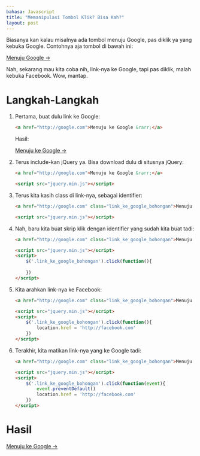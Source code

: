 ```yaml
---
bahasa: Javascript
title: "Memanipulasi Tombol Klik? Bisa Kah?"
layout: post
---
```


Biasanya kan kalau misalnya ada tombol menuju Google, pas diklik ya yang kebuka Google. Contohnya aja tombol di bawah ini:

[Menuju Google &rarr;](http://google.com)

Nah, sekarang mau kita coba nih, link-nya ke Google, tapi pas diklik, malah kebuka Facebook. Wow, mantap.

# Langkah-Langkah

1. Pertama, buat dulu link ke Google:

	```html
	<a href="http://google.com">Menuju ke Google &rarr;</a>
	```

	Hasil:

	<p><a href="http://google.com">Menuju ke Google &rarr;</a></p>

2. Terus include-kan jQuery ya. Bisa download dulu di situsnya jQuery:

	```html
	<a href="http://google.com">Menuju ke Google &rarr;</a>

	<script src="jquery.min.js"></script>
	```

3. Terus kita kasih class di link-nya, sebagai identifier:

	```html
	<a href="http://google.com" class="link_ke_google_bohongan">Menuju ke Google &rarr;</a>

	<script src="jquery.min.js"></script>
	```

4. Nah, baru kita buat skrip klik dengan identifier yang sudah kita buat tadi:

	```html
	<a href="http://google.com" class="link_ke_google_bohongan">Menuju ke Google &rarr;</a>

	<script src="jquery.min.js"></script>
	<script>
		$('.link_ke_google_bohongan').click(function(){
			
		})
	</script>
	```

5. Kita arahkan link-nya ke Facebook:

	```html
	<a href="http://google.com" class="link_ke_google_bohongan">Menuju ke Google &rarr;</a>

	<script src="jquery.min.js"></script>
	<script>
		$('.link_ke_google_bohongan').click(function(){
			location.href = 'http://facebook.com'	
		})
	</script>
	```

6. Terakhir, kita matikan link-nya yang ke Google tadi:

	```html
	<a href="http://google.com" class="link_ke_google_bohongan">Menuju ke Google &rarr;</a>

	<script src="jquery.min.js"></script>
	<script>
		$('.link_ke_google_bohongan').click(function(event){
			event.preventDefault()
			location.href = 'http://facebook.com'	
		})
	</script>
	```

# Hasil

<p><a href="http://google.com" class="link_ke_google_bohongan">Menuju ke Google &rarr;</a></p>
<script>
	$('.link_ke_google_bohongan').click(function(event){
		event.preventDefault()
		location.href = 'http://facebook.com'	
	})
</script>